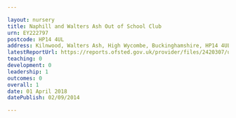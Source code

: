 ```yaml
---

layout: nursery
title: Naphill and Walters Ash Out of School Club
urn: EY222797
postcode: HP14 4UL
address: Kilnwood, Walters Ash, High Wycombe, Buckinghamshire, HP14 4UL
latestReportUrl: https://reports.ofsted.gov.uk/provider/files/2420307/urn/EY222797.pdf
teaching: 0
development: 0
leadership: 1
outcomes: 0
overall: 1
date: 01 April 2018 
datePublish: 02/09/2014

---
```

